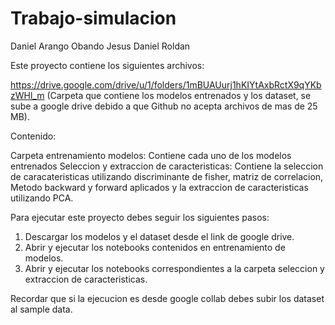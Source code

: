 # Trabajo-simulacion

Daniel Arango Obando 
Jesus Daniel Roldan

Este proyecto contiene los siguientes archivos:

https://drive.google.com/drive/u/1/folders/1mBUAUurj1hKIYtAxbRctX9qYKbzWHl_m (Carpeta que contiene los modelos entrenados y los dataset, se sube a google drive debido a que Github no acepta archivos de mas de 25 MB). 

Contenido:

Carpeta entrenamiento modelos: Contiene cada uno de los modelos entrenados
Seleccion y extraccion de caracteristicas: Contiene la seleccion de caracateristicas utilizando discriminante de fisher, matriz de correlacion, Metodo backward y forward aplicados y la extraccion de caracteristicas utilizando PCA.

Para ejecutar este proyecto debes seguir los siguientes pasos:
1. Descargar los modelos y el dataset desde el link de google drive.
2. Abrir y ejecutar los notebooks contenidos en entrenamiento de modelos.
3. Abrir y ejecutar los notebooks correspondientes a la carpeta seleccion y extraccion de caracteristicas.

Recordar que si la ejecucion es desde google collab debes subir los dataset al sample data.

